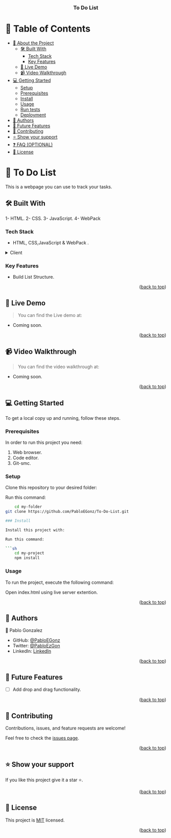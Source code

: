 <a name="readme-top"></a>

<div align="center">
  
  <h3><b>To Do List</b></h3>

</div>

# 📗 Table of Contents

- [📖 About the Project](#about-project)
  - [🛠 Built With](#built-with)
    - [Tech Stack](#tech-stack)
    - [Key Features](#key-features)
  - [🚀 Live Demo](#live-demo)
  - [📹 Video Walkthrough](#walkthrough)
- [💻 Getting Started](#getting-started)
  - [Setup](#setup)
  - [Prerequisites](#prerequisites)
  - [Install](#install)
  - [Usage](#usage)
  - [Run tests](#run-tests)
  - [Deployment](#triangular_flag_on_post-deployment)
- [👥 Authors](#authors)
- [🔭 Future Features](#future-features)
- [🤝 Contributing](#contributing)
- [⭐️ Show your support](#support)
- [❓ FAQ (OPTIONAL)](#faq)
- [📝 License](#license)

# 📖 To Do List <a name="about-project"></a>

This is a webpage you can use to track your tasks.

## 🛠 Built With <a name="built-with"></a>

1- HTML.
2- CSS.
3- JavaScript.
4- WebPack

### Tech Stack <a name="tech-stack"></a>

- HTML, CSS,JavaScript & WebPack .

<details>
  <summary>Client</summary>
  <ul>
    <li><a href="https://en.wikipedia.org/wiki/HTML">HTML</a></li>
    <li><a href="https://sass-lang.com/documentation/syntax">CSS</a></li>
    <li><a href="https://en.wikipedia.org/wiki/JavaScript">JavaScript</a></li>
     <li><a href="#">WebPack</a></li>
  </ul>
</details>

### Key Features <a name="key-features"></a>

- Build List Structure.

<p align="right">(<a href="#readme-top">back to top</a>)</p>

## 🚀 Live Demo <a name="live-demo"></a>

> You can find the Live demo at:

- Coming soon.

<p align="right">(<a href="#readme-top">back to top</a>)</p>

## 📹 Video Walkthrough <a name="walkthrough"></a>

> You can find the video walkthrough at:

- Coming soon.

<p align="right">(<a href="#readme-top">back to top</a>)</p>

## 💻 Getting Started <a name="getting-started"></a>

To get a local copy up and running, follow these steps.

### Prerequisites

In order to run this project you need:

1. Web browser.
2. Code editor.
3. Git-smc.

### Setup

Clone this repository to your desired folder:

Run this command:

````sh
    cd my-folder
git clone https://github.com/PabloEGonz/To-Do-List.git

### Install

Install this project with:

Run this command:

```sh
    cd my-project
    npm install
````

### Usage

To run the project, execute the following command:

Open index.html using live server extention.

<p align="right">(<a href="#readme-top">back to top</a>)</p>

## 👥 Authors <a name="authors"></a>

👤 Pablo Gonzalez

- GitHub: [@PabloEGonz](https://github.com/PabloEGonz)
- Twitter: [@PabloEzGon](https://twitter.com/PabloEzGon)
- LinkedIn: [LinkedIn](https://www.linkedin.com/in/pablo-ezequiel-gonz%C3%A1lez-ramos-b9b854265)

<p align="right">(<a href="#readme-top">back to top</a>)</p>

## 🔭 Future Features <a name="future-features"></a>

- [ ] Add drop and drag functionality.

<p align="right">(<a href="#readme-top">back to top</a>)</p>

## 🤝 Contributing <a name="contributing"></a>

Contributions, issues, and feature requests are welcome!

Feel free to check the [issues page](../../issues/).

<p align="right">(<a href="#readme-top">back to top</a>)</p>

## ⭐️ Show your support <a name="support"></a>

If you like this project give it a star ⭐️.

<p align="right">(<a href="#readme-top">back to top</a>)</p>

## 📝 License <a name="license"></a>

This project is [MIT](./LICENSE) licensed.

<p align="right">(<a href="#readme-top">back to top</a>)</p>